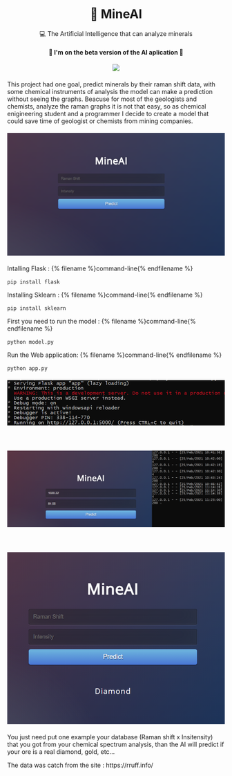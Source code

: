 <h1 align="center">
    <a>💎 MineAI</a>
</h1>
<p align="center">💻 The Artificial Intelligence that can analyze minerals </p>

<h4 align="center"> 
	🚧 I'm on the beta version of the AI aplication  🚧
	
</h4>
<h4 align="center"><img src="http://ForTheBadge.com/images/badges/made-with-python.svg"/> </h4>


<p>
	
This project had one goal, predict minerals by their raman shift data, with some chemical instruments of analysis the model can make a prediction without seeing
the graphs. Beacuse for most of the geologists and chemists, analyze the raman graphs it is not that easy, so as chemical enigineering student and a programmer I decide to create a model that could save time of geologist or chemists from mining companies. 




</p>
<h4 align="center"><img src="https://github.com/MarioChiaparini/ChemPy/blob/main/images/mineAIinterface.PNG"/> </h4>
<p> 
	Intalling Flask :
{% filename %}command-line{% endfilename %}
	
	pip install flask
</p>
<p>
	Installing Sklearn :
{% filename %}command-line{% endfilename %}
	
	pip install sklearn
</p>

<p>
	First you need to run the model :
{% filename %}command-line{% endfilename %}
	
	python model.py
</p>

<p>
	Run the Web application:
{% filename %}command-line{% endfilename %}
	
	python app.py
</p>

<h4 align="center"><img src="https://github.com/MarioChiaparini/ChemPy/blob/main/images/http.PNG"/> </h4>
<br>
<h4 align="center"><img src="https://github.com/MarioChiaparini/ChemPy/blob/main/images/mineai.PNG"/> </h4>
<br>
<h4 align="center"><img src="https://github.com/MarioChiaparini/ChemPy/blob/main/images/resp.PNG"/> </h4>

<p>
	You just need put one example your database (Raman shift x Insitensity) that you got from your chemical spectrum analysis, than the AI will predict if your ore is a real diamond, gold, etc...
</p>
<p>
The data was catch from the site : https://rruff.info/
</p>
